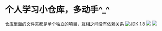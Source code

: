 # 个人学习小仓库，多动手^_^  
仓库里面的文件夹都是单个独立的项目，互相之间没有依赖关系
[![](https://img.shields.io/badge/JDK-1.8-green.svg "JDK 1.8")]()
[![](https://img.shields.io/badge/spring--boot-1.5.9--release-green.svg)]()
[![](https://img.shields.io/badge/gradle-gradle--3.5.1--all-green.svg)]()
